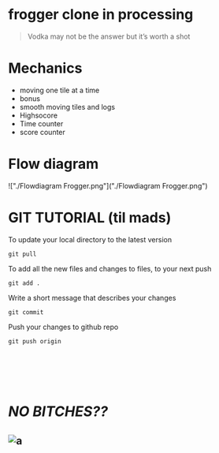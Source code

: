 # frogger clone in processing

> Vodka may not be the answer but it’s worth a shot

# Mechanics
- moving one tile at a time
- bonus
- smooth moving tiles and logs
- Highsocore
- Time counter
- score counter


# Flow diagram
!["./Flowdiagram Frogger.png"]("./Flowdiagram Frogger.png")


# GIT TUTORIAL (til mads)

To update your local directory to the latest version
````
git pull
````

To add all the new files and changes to files, to your next push
````
git add .
````
Write a short message that describes your changes
````
git commit
````

Push your changes to github repo
````
git push origin
````

<br><br>
-------------------

# ***NO BITCHES??***
![a](https://images.start.gg/images/tournament/421471/image-47f0864a612a912f4e029a77e63ac659.jpg?ehk=GzvB%2F74b4SkWJ4hFT9gdibfoK0HQ6WRSng6gZ4SQD6A%3D&ehkOptimized=cmIY9eC%2FJFY5Z9oXaBp1raGtdvMOnTJmqzSnUZ0vBj4%3D)
-------------------
